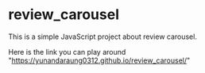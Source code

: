 # review_carousel

This is a simple JavaScript project about review carousel. 

Here is the link you can play around "https://yunandaraung0312.github.io/review_carousel/"
